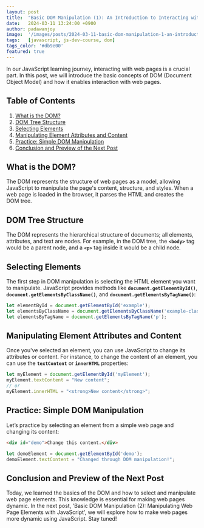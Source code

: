 ```yaml
---
layout: post
title:  "Basic DOM Manipulation (1): An Introduction to Interacting with Web Pages"
date:   2024-03-11 13:24:00 +0900
author: padawanjoy
image:  '/images/posts/2024-03-11-basic-dom-manipulation-1-an-introduction-to-interacting-with-web-pages/01.webp'
tags:   [javascript, js-dev-course, dom]
tags_color: '#db9e00'
featured: true
---
```

In our JavaScript learning journey, interacting with web pages is a crucial part. In this post, we will introduce the basic concepts of DOM (Document Object Model) and how it enables interaction with web pages.

## Table of Contents
1. [What is the DOM?](#what-is-the-dom)
2. [DOM Tree Structure](#dom-tree-structure)
3. [Selecting Elements](#selecting-elements)
4. [Manipulating Element Attributes and Content](#manipulating-element-attributes-and-content)
5. [Practice: Simple DOM Manipulation](#practice-simple-dom-manipulation)
6. [Conclusion and Preview of the Next Post](#conclusion-and-preview-of-the-next-post)

## What is the DOM?
The DOM represents the structure of web pages as a model, allowing JavaScript to manipulate the page's content, structure, and styles. When a web page is loaded in the browser, it parses the HTML and creates the DOM tree.

## DOM Tree Structure
The DOM represents the hierarchical structure of documents; all elements, attributes, and text are nodes. For example, in the DOM tree, the **`<body>`** tag would be a parent node, and a **`<p>`** tag inside it would be a child node.

## Selecting Elements
The first step in DOM manipulation is selecting the HTML element you want to manipulate. JavaScript provides methods like **`document.getElementById()`**, **`document.getElementsByClassName()`**, and **`document.getElementsByTagName()`**:

```javascript
let elementById = document.getElementById('example');
let elementsByClassName = document.getElementsByClassName('example-class');
let elementsByTagName = document.getElementsByTagName('p');
```

## Manipulating Element Attributes and Content
Once you've selected an element, you can use JavaScript to change its attributes or content. For instance, to change the content of an element, you can use the **`textContent`** or **`innerHTML`** properties:

```javascript
let myElement = document.getElementById('myElement');
myElement.textContent = "New content";
// or
myElement.innerHTML = "<strong>New content</strong>";
```

## Practice: Simple DOM Manipulation
Let’s practice by selecting an element from a simple web page and changing its content:

```html
<div id="demo">Change this content.</div>
```

```javascript
let demoElement = document.getElementById('demo');
demoElement.textContent = "Changed through DOM manipulation!";
```

## Conclusion and Preview of the Next Post
Today, we learned the basics of the DOM and how to select and manipulate web page elements. This knowledge is essential for making web pages dynamic. In the next post, 'Basic DOM Manipulation (2): Manipulating Web Page Elements with JavaScript', we will explore how to make web pages more dynamic using JavaScript. Stay tuned!